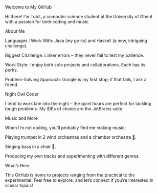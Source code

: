 Welcome to My GitHub

Hi there! I’m Tobit, a computer science student at the University of Ghent with a passion for both coding and music.

About Me

Languages I Work With: Java (my go-to) and Haskell (a new, intriguing challenge).

Biggest Challenge: Linker errors – they never fail to test my patience.

Work Style: I enjoy both solo projects and collaborations. Each has its perks.

Problem-Solving Approach: Google is my first stop; if that fails, I ask a friend.


Night Owl Coder

I tend to work late into the night – the quiet hours are perfect for tackling tough problems. My IDEs of choice are the JetBrains suite.

Music and More

When I’m not coding, you’ll probably find me making music:

Playing trumpet in 2 wind orchestras and a chamber orchestra 🎺.

Singing bass in a choir 🎤.

Producing my own tracks and experimenting with different genres.


What’s Here

This GitHub is home to projects ranging from the practical to the experimental. Feel free to explore, and let’s connect if you’re interested in similar topics!